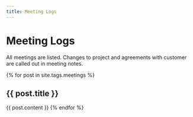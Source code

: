 ```yaml
---
title: Meeting Logs
---
```

# Meeting Logs

All meetings are listed. Changes to project and agreements with customer are called out in meeting notes.

{% for post in site.tags.meetings %}
  <h2>{{ post.title }}</h2>
  {{ post.content }}
{% endfor %}

